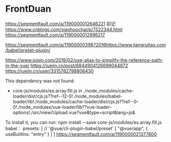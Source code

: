 # FrontDuan


https://segmentfault.com/a/1190000012646221
前记
https://www.cnblogs.com/xiaohuochai/p/7522344.html
https://segmentfault.com/a/1190000012996217

https://segmentfault.com/a/1190000039872016https://www.jiangruitao.com/babel/preset-plugin/

https://www.ixiqin.com/2019/02/use-alias-to-simplify-the-reference-path-in-the-vue/
https://juejin.cn/post/6844904126699044872
https://juejin.cn/user/3315782798806430


This dependency was not found:

* core-js/modules/es.array.fill.js in ./node_modules/cache-loader/dist/cjs.js??ref--12-0!./node_modules/babel-loader/lib!./node_modules/cache-loader/dist/cjs.js??ref--0-0!./node_modules/vue-loader/lib??vue-loader-options!./src/view/Upload.vue?vue&type=script&lang=js&

To install it, you can run: npm install --save core-js/modules/es.array.fill.js
babel：
presets: [
    // '@vue/cli-plugin-babel/preset'
    [ "@vue/app", { useBuiltIns: "entry" } ]
  ]
https://segmentfault.com/a/1190000021377600
